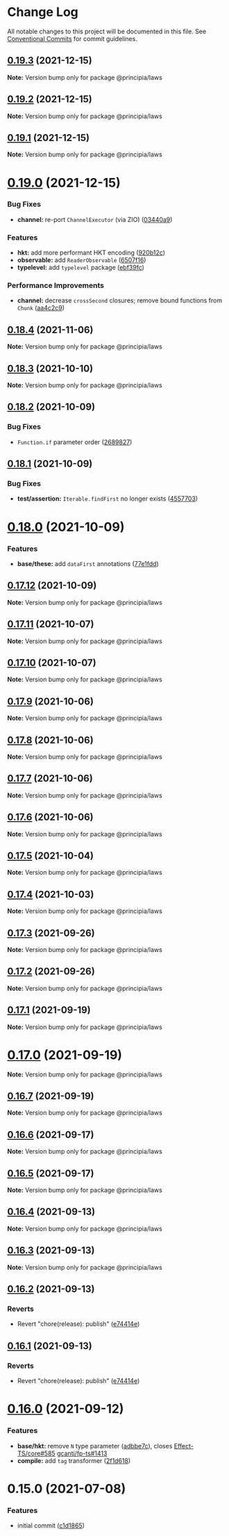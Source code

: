 # Change Log

All notable changes to this project will be documented in this file.
See [Conventional Commits](https://conventionalcommits.org) for commit guidelines.

## [0.19.3](https://github.com/0x706b/principia.ts/compare/@principia/laws@0.19.1...@principia/laws@0.19.3) (2021-12-15)

**Note:** Version bump only for package @principia/laws





## [0.19.2](https://github.com/0x706b/principia.ts/compare/@principia/laws@0.19.1...@principia/laws@0.19.2) (2021-12-15)

**Note:** Version bump only for package @principia/laws





## [0.19.1](https://github.com/0x706b/principia.ts/compare/@principia/laws@0.19.0...@principia/laws@0.19.1) (2021-12-15)

**Note:** Version bump only for package @principia/laws





# [0.19.0](https://github.com/0x706b/principia.ts/compare/@principia/laws@0.18.4...@principia/laws@0.19.0) (2021-12-15)


### Bug Fixes

* **channel:** re-port `ChannelExecutor` (via ZIO) ([03440a9](https://github.com/0x706b/principia.ts/commit/03440a9b0fd0f7984738893ea18710593cf30239))


### Features

* **hkt:** add more performant HKT encoding ([920b12c](https://github.com/0x706b/principia.ts/commit/920b12cd7f52d4b9b3417d544e2818f707b62214))
* **observable:** add `ReaderObservable` ([6507f16](https://github.com/0x706b/principia.ts/commit/6507f165e61530d79589e5e1f2f8712126ac0f60))
* **typelevel:** add `typelevel` package ([ebf39fc](https://github.com/0x706b/principia.ts/commit/ebf39fc0fe9decdd06dbbf33add0e532cdeccb2d))


### Performance Improvements

* **channel:** decrease `crossSecond` closures; remove bound functions from `Chunk` ([aa4c2c9](https://github.com/0x706b/principia.ts/commit/aa4c2c98a74b84854cb159804a16bd58dacb5fdb))





## [0.18.4](https://github.com/0x706b/principia.ts/compare/@principia/laws@0.18.3...@principia/laws@0.18.4) (2021-11-06)

**Note:** Version bump only for package @principia/laws





## [0.18.3](https://github.com/0x706b/principia.ts/compare/@principia/laws@0.18.2...@principia/laws@0.18.3) (2021-10-10)

**Note:** Version bump only for package @principia/laws





## [0.18.2](https://github.com/0x706b/principia.ts/compare/@principia/laws@0.18.1...@principia/laws@0.18.2) (2021-10-09)


### Bug Fixes

* `Function.if` parameter order ([2689827](https://github.com/0x706b/principia.ts/commit/2689827e45e3cb1a15d7fe16e6553c756a0c53fe))





## [0.18.1](https://github.com/0x706b/principia.ts/compare/@principia/laws@0.18.0...@principia/laws@0.18.1) (2021-10-09)


### Bug Fixes

* **test/assertion:** `Iterable.findFirst` no longer exists ([4557703](https://github.com/0x706b/principia.ts/commit/45577031d470df43abb922081e805458e1f97544))





# [0.18.0](https://github.com/0x706b/principia.ts/compare/@principia/laws@0.17.12...@principia/laws@0.18.0) (2021-10-09)


### Features

* **base/these:** add `dataFirst` annotations ([77e1fdd](https://github.com/0x706b/principia.ts/commit/77e1fdda4d4d4e7a2542bde78655589597441d50))





## [0.17.12](https://github.com/0x706b/principia.ts/compare/@principia/laws@0.17.11...@principia/laws@0.17.12) (2021-10-09)

**Note:** Version bump only for package @principia/laws





## [0.17.11](https://github.com/0x706b/principia.ts/compare/@principia/laws@0.17.10...@principia/laws@0.17.11) (2021-10-07)

**Note:** Version bump only for package @principia/laws





## [0.17.10](https://github.com/0x706b/principia.ts/compare/@principia/laws@0.17.9...@principia/laws@0.17.10) (2021-10-07)

**Note:** Version bump only for package @principia/laws





## [0.17.9](https://github.com/0x706b/principia.ts/compare/@principia/laws@0.17.8...@principia/laws@0.17.9) (2021-10-06)

**Note:** Version bump only for package @principia/laws





## [0.17.8](https://github.com/0x706b/principia.ts/compare/@principia/laws@0.17.7...@principia/laws@0.17.8) (2021-10-06)

**Note:** Version bump only for package @principia/laws





## [0.17.7](https://github.com/0x706b/principia.ts/compare/@principia/laws@0.17.6...@principia/laws@0.17.7) (2021-10-06)

**Note:** Version bump only for package @principia/laws





## [0.17.6](https://github.com/0x706b/principia.ts/compare/@principia/laws@0.17.5...@principia/laws@0.17.6) (2021-10-06)

**Note:** Version bump only for package @principia/laws





## [0.17.5](https://github.com/0x706b/principia.ts/compare/@principia/laws@0.17.4...@principia/laws@0.17.5) (2021-10-04)

**Note:** Version bump only for package @principia/laws





## [0.17.4](https://github.com/0x706b/principia.ts/compare/@principia/laws@0.17.3...@principia/laws@0.17.4) (2021-10-03)

**Note:** Version bump only for package @principia/laws





## [0.17.3](https://github.com/0x706b/principia.ts/compare/@principia/laws@0.17.2...@principia/laws@0.17.3) (2021-09-26)

**Note:** Version bump only for package @principia/laws





## [0.17.2](https://github.com/0x706b/principia.ts/compare/@principia/laws@0.17.1...@principia/laws@0.17.2) (2021-09-26)

**Note:** Version bump only for package @principia/laws





## [0.17.1](https://github.com/0x706b/principia.ts/compare/@principia/laws@0.17.0...@principia/laws@0.17.1) (2021-09-19)

**Note:** Version bump only for package @principia/laws





# [0.17.0](https://github.com/0x706b/principia.ts/compare/@principia/laws@0.16.7...@principia/laws@0.17.0) (2021-09-19)

**Note:** Version bump only for package @principia/laws





## [0.16.7](https://github.com/0x706b/principia.ts/compare/@principia/laws@0.16.6...@principia/laws@0.16.7) (2021-09-19)

**Note:** Version bump only for package @principia/laws





## [0.16.6](https://github.com/0x706b/principia.ts/compare/@principia/laws@0.16.5...@principia/laws@0.16.6) (2021-09-17)

**Note:** Version bump only for package @principia/laws





## [0.16.5](https://github.com/0x706b/principia.ts/compare/@principia/laws@0.16.4...@principia/laws@0.16.5) (2021-09-17)

**Note:** Version bump only for package @principia/laws





## [0.16.4](https://github.com/0x706b/principia.ts/compare/@principia/laws@0.16.3...@principia/laws@0.16.4) (2021-09-13)

**Note:** Version bump only for package @principia/laws





## [0.16.3](https://github.com/0x706b/principia.ts/compare/@principia/laws@0.16.2...@principia/laws@0.16.3) (2021-09-13)

**Note:** Version bump only for package @principia/laws





## [0.16.2](https://github.com/0x706b/principia.ts/compare/@principia/laws@0.16.1...@principia/laws@0.16.2) (2021-09-13)


### Reverts

* Revert "chore(release): publish" ([e74414e](https://github.com/0x706b/principia.ts/commit/e74414effa51392092770ecd542b55608dbb1201))





## [0.16.1](https://github.com/0x706b/principia.ts/compare/@principia/laws@0.16.1...@principia/laws@0.16.1) (2021-09-13)


### Reverts

* Revert "chore(release): publish" ([e74414e](https://github.com/0x706b/principia.ts/commit/e74414effa51392092770ecd542b55608dbb1201))





# [0.16.0](https://github.com/0x706b/principia.ts/compare/@principia/laws@0.15.0...@principia/laws@0.16.0) (2021-09-12)


### Features

* **base/hkt:** remove `N` type parameter ([adbbe7c](https://github.com/0x706b/principia.ts/commit/adbbe7cb709177b6b3cbd9cb6050fc76e719d7a1)), closes [Effect-TS/core#585](https://github.com/Effect-TS/core/issues/585) [gcanti/fp-ts#1413](https://github.com/gcanti/fp-ts/issues/1413)
* **compile:** add `tag` transformer ([2f1d618](https://github.com/0x706b/principia.ts/commit/2f1d6186a69804b169d7dc2eb96346d612fd3582))





# 0.15.0 (2021-07-08)


### Features

* initial commit ([c1d1865](https://github.com/0x706b/principia.ts/commit/c1d1865d93b8c7762c4cdfa912360f467c0bae02))
